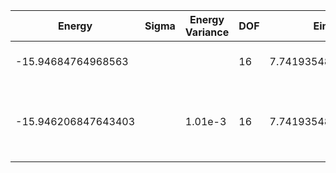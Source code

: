 | Energy              | Sigma | Energy Variance | DOF | Einf              | Method                                          | Data Repository                                              |
|---------------------|-------|-----------------|-----|-------------------|-------------------------------------------------|--------------------------------------------------------------|
| -15.94684764968563  |       |                 | 16  | 7.741935483870968 | DMRG (maxbonddim = 200)                         |                                                              |
| -15.946206847643403 |       | 1.01e-3         | 16  | 7.741935483870968 | QMC (continuous-time expansion), PRB 93, 155117 | [SpinlesstV-LCT-INT](https://github.com/wangleiphy/SpinlesstV-LCT-INT) |

